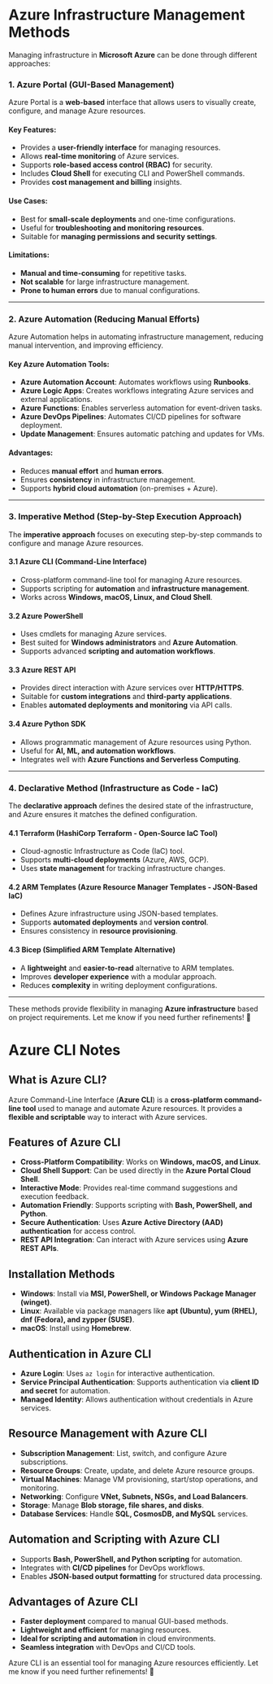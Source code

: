 # **Azure Infrastructure Management Methods**  

Managing infrastructure in **Microsoft Azure** can be done through different approaches:  

### **1. Azure Portal (GUI-Based Management)**  
Azure Portal is a **web-based** interface that allows users to visually create, configure, and manage Azure resources.  

#### **Key Features:**  
- Provides a **user-friendly interface** for managing resources.  
- Allows **real-time monitoring** of Azure services.  
- Supports **role-based access control (RBAC)** for security.  
- Includes **Cloud Shell** for executing CLI and PowerShell commands.  
- Provides **cost management and billing** insights.  

#### **Use Cases:**  
- Best for **small-scale deployments** and one-time configurations.  
- Useful for **troubleshooting and monitoring resources**.  
- Suitable for **managing permissions and security settings**.  

#### **Limitations:**  
- **Manual and time-consuming** for repetitive tasks.  
- **Not scalable** for large infrastructure management.  
- **Prone to human errors** due to manual configurations.  

---

### **2. Azure Automation (Reducing Manual Efforts)**  
Azure Automation helps in automating infrastructure management, reducing manual intervention, and improving efficiency.  

#### **Key Azure Automation Tools:**  
- **Azure Automation Account**: Automates workflows using **Runbooks**.  
- **Azure Logic Apps**: Creates workflows integrating Azure services and external applications.  
- **Azure Functions**: Enables serverless automation for event-driven tasks.  
- **Azure DevOps Pipelines**: Automates CI/CD pipelines for software deployment.  
- **Update Management**: Ensures automatic patching and updates for VMs.  

#### **Advantages:**  
- Reduces **manual effort** and **human errors**.  
- Ensures **consistency** in infrastructure management.  
- Supports **hybrid cloud automation** (on-premises + Azure).  

---

### **3. Imperative Method (Step-by-Step Execution Approach)**  
The **imperative approach** focuses on executing step-by-step commands to configure and manage Azure resources.  

#### **3.1 Azure CLI (Command-Line Interface)**  
- Cross-platform command-line tool for managing Azure resources.  
- Supports scripting for **automation** and **infrastructure management**.  
- Works across **Windows, macOS, Linux, and Cloud Shell**.  

#### **3.2 Azure PowerShell**  
- Uses cmdlets for managing Azure services.  
- Best suited for **Windows administrators** and **Azure Automation**.  
- Supports advanced **scripting and automation workflows**.  

#### **3.3 Azure REST API**  
- Provides direct interaction with Azure services over **HTTP/HTTPS**.  
- Suitable for **custom integrations** and **third-party applications**.  
- Enables **automated deployments and monitoring** via API calls.  

#### **3.4 Azure Python SDK**  
- Allows programmatic management of Azure resources using Python.  
- Useful for **AI, ML, and automation workflows**.  
- Integrates well with **Azure Functions and Serverless Computing**.  

---

### **4. Declarative Method (Infrastructure as Code - IaC)**  
The **declarative approach** defines the desired state of the infrastructure, and Azure ensures it matches the defined configuration.  

#### **4.1 Terraform (HashiCorp Terraform - Open-Source IaC Tool)**  
- Cloud-agnostic Infrastructure as Code (IaC) tool.  
- Supports **multi-cloud deployments** (Azure, AWS, GCP).  
- Uses **state management** for tracking infrastructure changes.  

#### **4.2 ARM Templates (Azure Resource Manager Templates - JSON-Based IaC)**  
- Defines Azure infrastructure using JSON-based templates.  
- Supports **automated deployments** and **version control**.  
- Ensures consistency in **resource provisioning**.  

#### **4.3 Bicep (Simplified ARM Template Alternative)**  
- A **lightweight** and **easier-to-read** alternative to ARM templates.  
- Improves **developer experience** with a modular approach.  
- Reduces **complexity** in writing deployment configurations.  

---

These methods provide flexibility in managing **Azure infrastructure** based on project requirements. Let me know if you need further refinements! 🚀


# **Azure CLI Notes**  

## **What is Azure CLI?**  
Azure Command-Line Interface (**Azure CLI**) is a **cross-platform command-line tool** used to manage and automate Azure resources. It provides a **flexible and scriptable** way to interact with Azure services.  

## **Features of Azure CLI**  
- **Cross-Platform Compatibility**: Works on **Windows, macOS, and Linux**.  
- **Cloud Shell Support**: Can be used directly in the **Azure Portal Cloud Shell**.  
- **Interactive Mode**: Provides real-time command suggestions and execution feedback.  
- **Automation Friendly**: Supports scripting with **Bash, PowerShell, and Python**.  
- **Secure Authentication**: Uses **Azure Active Directory (AAD) authentication** for access control.  
- **REST API Integration**: Can interact with Azure services using **Azure REST APIs**.  

## **Installation Methods**  
- **Windows**: Install via **MSI, PowerShell, or Windows Package Manager (winget)**.  
- **Linux**: Available via package managers like **apt (Ubuntu), yum (RHEL), dnf (Fedora), and zypper (SUSE)**.  
- **macOS**: Install using **Homebrew**.  

## **Authentication in Azure CLI**  
- **Azure Login**: Uses `az login` for interactive authentication.  
- **Service Principal Authentication**: Supports authentication via **client ID and secret** for automation.  
- **Managed Identity**: Allows authentication without credentials in Azure services.  

## **Resource Management with Azure CLI**  
- **Subscription Management**: List, switch, and configure Azure subscriptions.  
- **Resource Groups**: Create, update, and delete Azure resource groups.  
- **Virtual Machines**: Manage VM provisioning, start/stop operations, and monitoring.  
- **Networking**: Configure **VNet, Subnets, NSGs, and Load Balancers**.  
- **Storage**: Manage **Blob storage, file shares, and disks**.  
- **Database Services**: Handle **SQL, CosmosDB, and MySQL** services.  

## **Automation and Scripting with Azure CLI**  
- Supports **Bash, PowerShell, and Python scripting** for automation.  
- Integrates with **CI/CD pipelines** for DevOps workflows.  
- Enables **JSON-based output formatting** for structured data processing.  

## **Advantages of Azure CLI**  
- **Faster deployment** compared to manual GUI-based methods.  
- **Lightweight and efficient** for managing resources.  
- **Ideal for scripting and automation** in cloud environments.  
- **Seamless integration** with DevOps and CI/CD tools.  

Azure CLI is an essential tool for managing Azure resources efficiently. Let me know if you need further refinements! 🚀